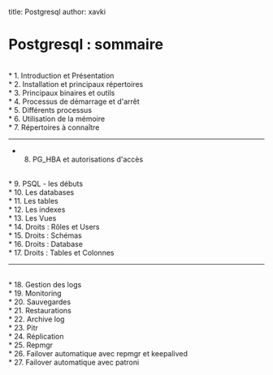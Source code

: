 title: Postgresql
author: xavki


# Postgresql : sommaire


<br>
* 1. Introduction et Présentation


<br>
* 2. Installation et principaux répertoires


<br>
* 3. Principaux binaires et outils


<br>
* 4. Processus de démarrage et d'arrêt


<br>
* 5. Différents processus


<br>
* 6. Utilisation de la mémoire


<br>
* 7. Répertoires à connaître


------------------------------------------------------------


* 8. PG_HBA et autorisations d'accès


<br>
* 9. PSQL - les débuts


<br>
* 10. Les databases


<br>
* 11. Les tables


<br>
* 12. Les indexes


<br>
* 13. Les Vues


<br>
* 14. Droits : Rôles et Users


<br>
* 15. Droits : Schémas


<br>
* 16. Droits : Database


<br>
* 17. Droits : Tables et Colonnes



-----------------------------------------------------------



<br>
* 18. Gestion des logs


<br>
* 19. Monitoring


<br>
* 20. Sauvegardes


<br>
* 21. Restaurations


<br>
* 22. Archive log


<br>
* 23. Pitr


<br>
* 24. Réplication


<br>
* 25. Repmgr


<br>
* 26. Failover automatique avec repmgr et keepalived


<br>
* 27. Failover automatique avec patroni

 


